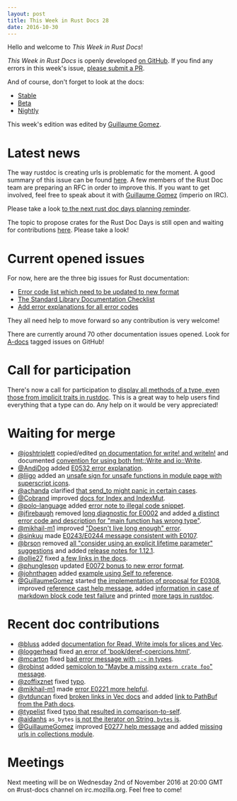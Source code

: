 ```yaml
---
layout: post
title: This Week in Rust Docs 28
date: 2016-10-30
---
```


Hello and welcome to *This Week in Rust Docs*!

*This Week in Rust Docs* is openly developed [on GitHub](https://github.com/GuillaumeGomez/this-week-in-rust-docs).
If you find any errors in this week's issue, [please submit a PR](https://github.com/GuillaumeGomez/this-week-in-rust-docs/pulls).

And of course, don't forget to look at the docs:

* [Stable](https://doc.rust-lang.org/)
* [Beta](http://doc.rust-lang.org/beta/)
* [Nightly](http://doc.rust-lang.org/nightly/)

This week's edition was edited by [Guillaume Gomez](https://github.com/GuillaumeGomez).

# Latest news

The way rustdoc is creating urls is problematic for the moment. A good summary of this issue can be found [here](https://github.com/rust-lang/rust/issues/36417). A few members of the Rust Doc team are preparing an RFC in order to improve this. If you want to get involved, feel free to speak about it with [Guillaume Gomez](https://github.com/GuillaumeGomez) (imperio on IRC).

Please take a look [to the next rust doc days planning reminder](https://users.rust-lang.org/t/reminder-planning-the-next-rust-doc-days/6901).

The topic to propose crates for the Rust Doc Days is still open and waiting for contributions [here](https://users.rust-lang.org/t/call-for-proposals-for-next-rust-doc-days-crates/6685). Please take a look!

# Current opened issues

For now, here are the three big issues for Rust documentation:

* [Error code list which need to be updated to new format](https://github.com/rust-lang/rust/issues/35233)
* [The Standard Library Documentation Checklist](https://github.com/rust-lang/rust/issues/29329)
* [Add error explanations for all error codes](https://github.com/rust-lang/rust/issues/32777)

They all need help to move forward so any contribution is very welcome!

There are currently around 70 other documentation issues opened. Look for [A-docs](https://github.com/rust-lang/rust/issues?q=is%3Aopen+is%3Aissue+label%3AA-docs) tagged issues on GitHub!

# Call for participation

There's now a call for participation to [display all methods of a type, even those from implicit traits in rustdoc](https://github.com/rust-lang/rust/issues/33772). This is a great way to help users find everything that a type can do. Any help on it would be very appreciated!

# Waiting for merge

* [@joshtriplett](https://github.com/joshtriplett) copied/edited [on documentation for write! and writeln!](https://github.com/rust-lang/rust/pull/37473) and documented [convention for using both fmt::Write and io::Write](https://github.com/rust-lang/rust/pull/37472).
* [@AndiDog](https://github.com/AndiDog) added [E0532 error explanation](https://github.com/rust-lang/rust/pull/37475).
* [@liigo](https://github.com/liigo) added an [unsafe sign for unsafe functions in module page with superscript icons](https://github.com/rust-lang/rust/pull/37250).
* [@achanda](https://github.com/achanda) clarified [that send_to might panic in certain cases](https://github.com/rust-lang/rust/pull/37432).
* [@Cobrand](https://github.com/Cobrand) improved [docs for Index and IndexMut](https://github.com/rust-lang/rust/pull/37438).
* [@polo-language](https://github.com/polo-language) added [error note to illegal code snippet](https://github.com/rust-lang/rust/pull/37425).
* [@jfirebaugh](https://github.com/jfirebaugh) removed [long diagnostic for E0002](https://github.com/rust-lang/rust/pull/37058) and added [a distinct error code and description for "main function has wrong type"](https://github.com/rust-lang/rust/pull/37242).
* [@mikhail-m1](https://github.com/mikhail-m1) improved ["Doesn't live long enough" error](https://github.com/rust-lang/rust/pull/37405).
* [@sinkuu](https://github.com/sinkuu) made [E0243/E0244 message consistent with E0107](https://github.com/rust-lang/rust/pull/36615).
* [@brson](https://github.com/brson) removed [all "consider using an explicit lifetime parameter" suggestions](https://github.com/rust-lang/rust/pull/37057) and added [release notes for 1.12.1](https://github.com/rust-lang/rust/pull/37317).
* [@ollie27](https://github.com/ollie27) fixed [a few links in the docs](https://github.com/rust-lang/rust/pull/37316).
* [@phungleson](https://github.com/phungleson) updated [E0072 bonus to new error format](https://github.com/rust-lang/rust/pull/36466).
* [@johnthagen](https://github.com/johnthagen) added [example using Self to reference](https://github.com/rust-lang/rust/pull/37386).
* [@GuillaumeGomez](https://github.com/GuillaumeGomez) started [the implementation of proposal for E0308](https://github.com/rust-lang/rust/pull/37388), improved [reference cast help message](https://github.com/rust-lang/rust/pull/37375), added [information in case of markdown block code test failure](https://github.com/rust-lang/rust/pull/36320) and printed [more tags in rustdoc](https://github.com/rust-lang/rust/pull/37134).

# Recent doc contributions

* [@bluss](https://github.com/bluss) added [documentation for Read, Write impls for slices and Vec](https://github.com/rust-lang/rust/pull/37343).
* [@loggerhead](https://github.com/loggerhead) fixed [an error of 'book/deref-coercions.html'](https://github.com/rust-lang/rust/pull/37228).
* [@mcarton](https://github.com/mcarton) fixed [bad error message with `::<` in types](https://github.com/rust-lang/rust/pull/36206).
* [@robinst](https://github.com/robinst) added [semicolon to "Maybe a missing `extern crate foo`" message](https://github.com/rust-lang/rust/pull/37430).
* [@zoffixznet](https://github.com/zoffixznet) fixed [typo](https://github.com/rust-lang/rust/pull/37398).
* [@mikhail-m1](https://github.com/mikhail-m1) made [error E0221 more helpful](https://github.com/rust-lang/rust/pull/37396).
* [@vtduncan](https://github.com/vtduncan) fixed [broken links in Vec docs](https://github.com/rust-lang/rust/pull/37391) and added [link to PathBuf from the Path docs](https://github.com/rust-lang/rust/pull/37372).
* [@typelist](https://github.com/typelist) fixed [typo that resulted in comparison-to-self](https://github.com/rust-lang/rust/pull/37358).
* [@aidanhs](https://github.com/aidanhs) `as_bytes` [is not the iterator on String, `bytes` is](https://github.com/rust-lang/rust/pull/37327).
* [@GuillaumeGomez](https://github.com/GuillaumeGomez) improved [E0277 help message](https://github.com/rust-lang/rust/pull/37324) and added [missing urls in collections module](https://github.com/rust-lang/rust/pull/37304).

# Meetings

Next meeting will be on Wednesday 2nd of November 2016 at 20:00 GMT on #rust-docs channel on irc.mozilla.org. Feel free to come!
